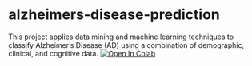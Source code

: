 # alzheimers-disease-prediction
This project applies data mining and machine learning techniques to classify Alzheimer’s Disease (AD) using a combination of demographic, clinical, and cognitive data.
[![Open In Colab](https://colab.research.google.com/drive/19hop0cHaFDClSScsNvh35ydTOXF0KMJs#scrollTo=19OThjUspy_-)](https://github.com/ebtehal12o/alzheimers-disease-prediction.git)
